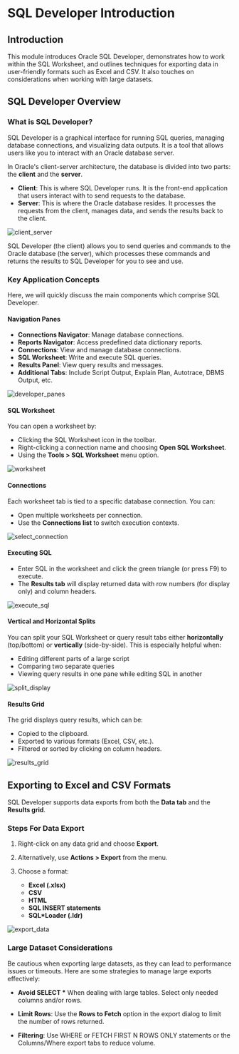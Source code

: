 # SQL Developer Introduction

## Introduction

This module introduces Oracle SQL Developer, demonstrates how to work within the SQL Worksheet, and outlines techniques for exporting data in user-friendly formats such as Excel and CSV. It also touches on considerations when working with large datasets.

## SQL Developer Overview

### What is SQL Developer?

SQL Developer is a graphical interface for running SQL queries, managing database connections, and visualizing data outputs. It is a tool that allows users like you to interact with an Oracle database server.

In Oracle's client-server architecture, the database is divided into two parts: the **client** and the **server**.

- **Client**: This is where SQL Developer runs. It is the front-end application that users interact with to send requests to the database.
- **Server**: This is where the Oracle database resides. It processes the requests from the client, manages data, and sends the results back to the client.

![client_server](./img/client_server_model.jpg)

SQL Developer (the client) allows you to send queries and commands to the Oracle database (the server), which processes these commands and returns the results to SQL Developer for you to see and use.

### Key Application Concepts

Here, we will quickly discuss the main components which comprise SQL Developer.

#### Navigation Panes

* **Connections Navigator**: Manage database connections.
* **Reports Navigator**: Access predefined data dictionary reports.
* **Connections**: View and manage database connections.
* **SQL Worksheet**: Write and execute SQL queries.
* **Results Panel**: View query results and messages.
* **Additional Tabs**: Include Script Output, Explain Plan, Autotrace, DBMS Output, etc.

![developer_panes](./img/developer_panes.jpg)

#### SQL Worksheet

You can open a worksheet by:

  * Clicking the SQL Worksheet icon in the toolbar.
  * Right-clicking a connection name and choosing **Open SQL Worksheet**.
  * Using the **Tools > SQL Worksheet** menu option.

![worksheet](./img/open_worksheet.jpg)

#### Connections

Each worksheet tab is tied to a specific database connection. You can:

  * Open multiple worksheets per connection.
  * Use the **Connections list** to switch execution contexts.

![select_connection](./img/select_connection.jpg)

#### Executing SQL

  * Enter SQL in the worksheet and click the green triangle (or press F9) to execute.
  * The **Results tab** will display returned data with row numbers (for display only) and column headers.

![execute_sql](./img/execute_statement.jpg)

#### Vertical and Horizontal Splits

You can split your SQL Worksheet or query result tabs either **horizontally** (top/bottom) or **vertically** (side-by-side). This is especially helpful when:

* Editing different parts of a large script
* Comparing two separate queries
* Viewing query results in one pane while editing SQL in another

![split_display](./img/split_display.jpg)

#### Results Grid

The grid displays query results, which can be:

  * Copied to the clipboard.
  * Exported to various formats (Excel, CSV, etc.).
  * Filtered or sorted by clicking on column headers.

![results_grid](./img/results_grid.jpg)

## Exporting to Excel and CSV Formats

SQL Developer supports data exports from both the **Data tab** and the **Results grid**.

### Steps For Data Export

1. Right-click on any data grid and choose **Export**.
2. Alternatively, use **Actions > Export** from the menu.
3. Choose a format:

   * **Excel (.xlsx)**
   * **CSV**
   * **HTML**
   * **SQL INSERT statements**
   * **SQL\*Loader (.ldr)**

![export_data](./img/export_data.jpg)

### Large Dataset Considerations

Be cautious when exporting large datasets, as they can lead to performance issues or timeouts. Here are some strategies to manage large exports effectively:

* **Avoid SELECT \*** When dealing with large tables. Select only needed columns and/or rows.

* **Limit Rows**: Use the **Rows to Fetch** option in the export dialog to limit the number of rows returned.

* **Filtering**: Use WHERE or FETCH FIRST N ROWS ONLY statements or the Columns/Where export tabs to reduce volume.




